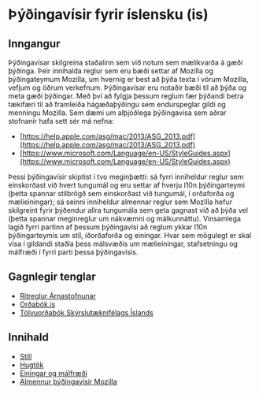 # Þýðingavísir fyrir íslensku (is)

## Inngangur

Þýðingavísar skilgreina staðalinn sem við notum sem mælikvarða á gæði þýðinga. Þeir innihalda reglur sem eru bæði settar af Mozilla og þýðingateymum Mozilla, um hvernig er best að þýða texta í vörum Mozilla, vefjum og öðrum verkefnum. Þýðingavísar eru notaðir bæði til að þýða og meta gæði þýðingar. Með því að fylgja þessum reglum fær þýðandi betra tækifæri til að framleiða hágæðaþýðingu sem endurspeglar gildi og menningu Mozilla. Sem dæmi um alþjóðlega þýðingavísa sem aðrar stofnanir hafa sett sér má nefna:

* [https://help.apple.com/asg/mac/2013/ASG_2013.pdf](https://help.apple.com/asg/mac/2013/ASG_2013.pdf)
* [https://www.microsoft.com/Language/en-US/StyleGuides.aspx](https://www.microsoft.com/Language/en-US/StyleGuides.aspx)

Þessi þýðingavísir skiptist í tvo meginþætti: sá fyrri inniheldur reglur sem einskorðast við hvert tungumál og eru settar af hverju l10n þýðingarteymi (þetta spannar stílbrögð sem einskorðast við tungumál, í orðaforða og mælieiningar); sá seinni inniheldur almennar reglur sem Mozilla hefur skilgreint fyrir þýðendur allra tungumála sem geta gagnast við að þýða vel (þetta spannar meginreglur um nákvæmni og málkunnáttu). Vinsamlega lagið fyrri partinn af þessum þýðingavísi að reglum ykkar l10n þýðingarteymis um stíl, íðorðaforða og einingar. Hvar sem mögulegt er skal vísa í gildandi staðla þess málsvæðis um mælieiningar, stafsetningu og málfræði í fyrri parti þessa þýðingavísis.

## Gagnlegir tenglar

* [Ritreglur Árnastofnunar](http://www.arnastofnun.is/page/ritreglur)
* [Orðabók.is](http://www.ordabok.is/)
* [Tölvuorðabók Skýrslutæknifélags Íslands](http://tos.sky.is/)

## Innihald

* [Stíll](style.md)
* [Hugtök](term.md)
* [Einingar og málfræði](ug.md)
* [Almennur þýðingavísir Mozilla](general.md)

